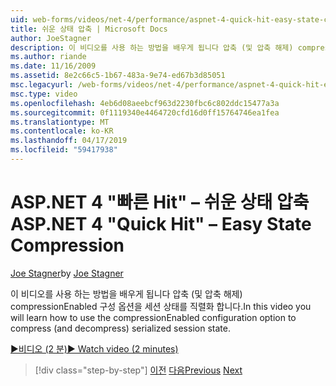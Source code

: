 ```yaml
---
uid: web-forms/videos/net-4/performance/aspnet-4-quick-hit-easy-state-compression
title: 쉬운 상태 압축 | Microsoft Docs
author: JoeStagner
description: 이 비디오를 사용 하는 방법을 배우게 됩니다 압축 (및 압축 해제) compressionEnabled 구성 옵션을 세션 상태를 직렬화 합니다.
ms.author: riande
ms.date: 11/16/2009
ms.assetid: 8e2c66c5-1b67-483a-9e74-ed67b3d85051
msc.legacyurl: /web-forms/videos/net-4/performance/aspnet-4-quick-hit-easy-state-compression
msc.type: video
ms.openlocfilehash: 4eb6d08aeebcf963d2230fbc6c802ddc15477a3a
ms.sourcegitcommit: 0f1119340e4464720cfd16d0ff15764746ea1fea
ms.translationtype: MT
ms.contentlocale: ko-KR
ms.lasthandoff: 04/17/2019
ms.locfileid: "59417938"
---
```

# <a name="aspnet-4-quick-hit--easy-state-compression"></a><span data-ttu-id="795d9-103">ASP.NET 4 "빠른 Hit" – 쉬운 상태 압축</span><span class="sxs-lookup"><span data-stu-id="795d9-103">ASP.NET 4 "Quick Hit" – Easy State Compression</span></span>

<span data-ttu-id="795d9-104">[Joe Stagner](https://github.com/JoeStagner)</span><span class="sxs-lookup"><span data-stu-id="795d9-104">by [Joe Stagner](https://github.com/JoeStagner)</span></span>

<span data-ttu-id="795d9-105">이 비디오를 사용 하는 방법을 배우게 됩니다 압축 (및 압축 해제) compressionEnabled 구성 옵션을 세션 상태를 직렬화 합니다.</span><span class="sxs-lookup"><span data-stu-id="795d9-105">In this video you will learn how to use the compressionEnabled configuration option to compress (and decompress) serialized session state.</span></span> 

[<span data-ttu-id="795d9-106">&#9654;비디오 (2 분)</span><span class="sxs-lookup"><span data-stu-id="795d9-106">&#9654; Watch video (2 minutes)</span></span>](https://channel9.msdn.com/Blogs/ASP-NET-Site-Videos/aspnet-4-quick-hit-easy-state-compression)

> [!div class="step-by-step"]
> <span data-ttu-id="795d9-107">[이전](aspnet-4-quick-hit-selective-view-state.md)
> [다음](how-do-i-use-the-viewstatemode-property-for-managing-viewstate.md)</span><span class="sxs-lookup"><span data-stu-id="795d9-107">[Previous](aspnet-4-quick-hit-selective-view-state.md)
[Next](how-do-i-use-the-viewstatemode-property-for-managing-viewstate.md)</span></span>
